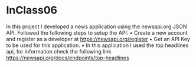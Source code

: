 # InClass06

In this project I developed a news application using the newsapi.org JSON API. Followed the following steps to setup the API:
• Create a new account and register as a developer at https://newsapi.org/register
• Get an API Key to be used for this application.
• In this application I used the top headlines api, for information check the following link https://newsapi.org/docs/endpoints/top-headlines 
